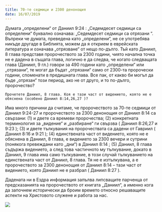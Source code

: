 ```yaml
---
title: 70-те седмици и 2300 денонощия
date: 16/07/2019
---
```


Думата „определени“ от Даниил 9:24 : „Седемдесет седмици са определени“ буквално означава: „Седемдесет седмици са отрязани “. Въпреки че думата, преведена като „определени“, не се употребява никъде другаде в Библията, можем да я открием в еврейската литература и означава „отрязване“ от нещо по-дълго. Тъй като Даниил, 8 глава представя пророчеството за 2300 години, чиято начална точка не е дадена в същата глава, логично е да следва, че когато следващата глава (Даниил, 9 гл.) говори за 490 години като „определени“ или „отрязани“, те могат да бъдат „отрязани“ само от 2300-та пророчески години, споменати в предишната глава. Все пак, от какво би могъл да бъде „отрязан“ този период, ако не от друго, и то по-дълго, пророчество?

`Прочетете Даниил, 8 глава. Коя е тази част от видението, която не е обяснена (особено Даниил 8:14,26,27 )?`

Има много причини да считаме, че пророчеството за 70-те седмици от Даниил 9:24-27 и пророчеството за 2300 денонощия от Даниил 8:14 са свързани: (1) и двете са времеви пророчества; (2) конкретната терминология за „видение“ и „разбиране“ ги свързва ( Даниил 8:26,27 и 9:23 ); (3) и двете тълкувания на пророчествата са дадени от Гавриил ( Даниил 8:16 и 9:21 ); (4) единствената част от видението, която не е обяснена в Даниил, 8 глава, е видението за 2300 вечери и сутрини (понякога превеждани като „дни“) в Даниил 8:14 ; (5) Даниил, 8 глава съдържа видението, а след това частичното му тълкувание, докато в Даниил, 9 глава има само тълкувание, в този случай тълкуванието на единствената част от Даниил, 8 глава. Тя не е изтълкувана, а е пророчеството за 2300 денонощия от Даниил 8:14 – тази част от видението, която Даниил не е разбрал ( Даниил 8:27 ).

Дадената ни в Ездра информация запълва липсващите парченца от предсказанията на пророчеството от книгата „Даниил“, а именно кога да започнем исторически да броим времето относно решаващите аспекти на Христовото служене и работа за нас.

<img style="max-width:100%" src="https://sabbath-school-stage.adventech.io/api/v1/bg/quarterlies/2019-04/lessons/03/days/prophecy.png" />